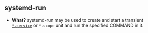 ## systemd-run
- **What?** systemd-run may be used to create and start a transient [`*.service`](../Units/Services) or `*.scope` unit and run the specified COMMAND in it.

